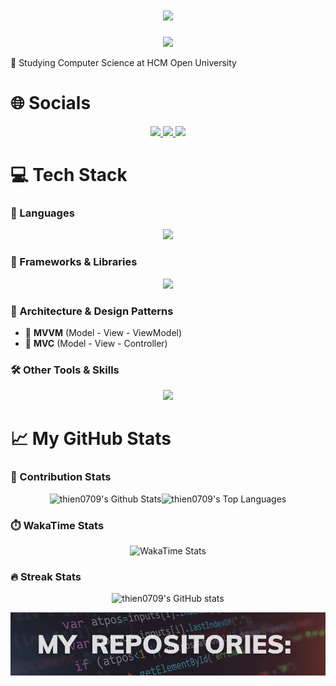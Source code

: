 <div align="center">

<h1 align="center">
    <img src="https://readme-typing-svg.herokuapp.com/?font=Sacramento&size=35&center=true&vCenter=true&width=500&height=70&duration=4000&lines=Hello+There!;+I'm+Xuan+Thien!;" />
</h1>
    <img src='https://quotes-github-readme.vercel.app/api?type=horizontal&theme=nord'/>
</div>

<div>
    <p>🎒 Studying Computer Science at HCM Open University</p>
<!--     <p>🧑‍💻 Android Developer</p>
    <p>✅ Missions:</p>
    <ul>
        <li>Learning CS and Android Development (ongoing)</li>
        <li>Complete NIIS application, a programming learning application</li>
        <li>Complete the website to support learning methods 2-1-2 and 1-0-0 (done)</li>
    </ul> -->
</div>

# 🌐 Socials
<p align="center">
  <a href="https://www.facebook.com/7hi3n">
    <img src="https://img.shields.io/badge/Facebook-%231877F2.svg?logo=Facebook&logoColor=white" />
  </a>
  <a href="https://www.instagram.com/7hi3rv/">
    <img src="https://img.shields.io/badge/Instagram-%23E4405F.svg?logo=Instagram&logoColor=white" />
  </a>
  <a href="mailto:xuanthien0709@gmail.com">
    <img src="https://img.shields.io/badge/Email-D14836?logo=gmail&logoColor=white" />
  </a>
</p>

# 💻 Tech Stack

### 🧠 Languages
<div align="center">
    <img src="https://skillicons.dev/icons?i=kotlin,javascript,java,cpp" /><br>
</div>

### 🧩 Frameworks & Libraries
<div align="center">
  <img src="https://skillicons.dev/icons?i=react,spring" />
</div>

### 🧱 Architecture & Design Patterns
- 🧭 **MVVM** (Model - View - ViewModel)
- 🧮 **MVC** (Model - View - Controller)

### 🛠️ Other Tools & Skills
<div align="center">
    <img src="https://skillicons.dev/icons?i=git,neovim,arch,linux,aws,firebase,postman,mysql" />
    <br>
</div>

# 📈 My GitHub Stats

### 🧮 Contribution Stats
<p align="center">
<img alt="thien0709's Github Stats" src="https://github-readme-stats.vercel.app/api/?username=thien0709&amp;show_icons=true&amp;include_all_commits=true&amp;count_private=true&amp;theme=react&amp;hide_border=true&amp;bg_color=1F222E&amp;title_color=F85D7F&amp;icon_color=F8D866" height="192px"><img alt="thien0709's Top Languages" src="https://github-readme-stats.vercel.app/api/top-langs/?username=thien0709&amp;langs_count=8&amp;layout=compact&amp;theme=react&amp;hide_border=true&amp;bg_color=1F222E&amp;title_color=F85D7F&amp;icon_color=F8D866" height="192px">
</p>

### ⏱️ WakaTime Stats
<p align="center">
  <img src="https://github-readme-stats.vercel.app/api/wakatime?username=thien0709&layout=compact&theme=tokyonight" alt="WakaTime Stats" />
</p>

### 🔥 Streak Stats
<p align="center">
    <img src="https://github-readme-streak-stats.herokuapp.com/?user=thien0709&amp;theme=tokyonight" alt="thien0709's GitHub stats">
</p>


![Image](projects.png "project")
